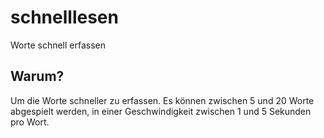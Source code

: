 # schnelllesen
Worte schnell erfassen

## Warum?
Um die Worte schneller zu erfassen. Es können zwischen 5 und 20 Worte abgespielt werden, in einer Geschwindigkeit zwischen 1 und 5 Sekunden pro Wort.
